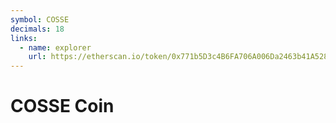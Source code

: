 ```yaml
---
symbol: COSSE
decimals: 18
links:
  - name: explorer
    url: https://etherscan.io/token/0x771b5D3c4B6FA706A006Da2463b41A528E98E41D
---
```


# COSSE Coin
